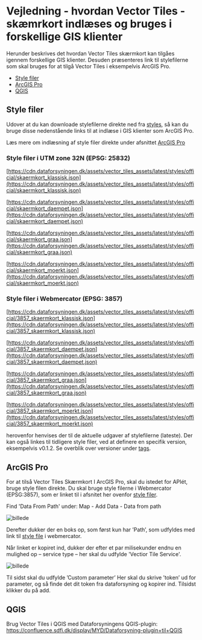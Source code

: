 # Vejledning - hvordan Vector Tiles - skæmrkort indlæses og bruges i forskellige GIS klienter

Herunder beskrives det hvordan Vector Tiles skærmkort kan tilgåes igennem forskellige GIS klienter. Desuden præsenteres link til stylefilerne som skal bruges for at tilgå Vector Tiles i eksempelvis ArcGIS Pro. 
- [Style filer](#stylefiler)
- [ArcGIS Pro](#arcgis)
- [QGIS](#qgis)

## Style filer <a name="stylefiler"></a>
Udover at du kan downloade stylefilerne direkte ned fra [styles](https://github.com/SDFIdk/vector_tiles_assets/tree/main/styles/official), så kan du bruge disse nedenstående links til at indlæse i GIS klienter som ArcGIS Pro. 

Læs mere om indlæsning af style filer direkte under afsnittet [ArcGIS Pro](#arcgis)

### Style filer i  UTM zone 32N (EPSG: 25832)
[https://cdn.dataforsyningen.dk/assets/vector_tiles_assets/latest/styles/official/skaermkort_klassisk.json](https://cdn.dataforsyningen.dk/assets/vector_tiles_assets/latest/styles/official/skaermkort_klassisk.json)

[https://cdn.dataforsyningen.dk/assets/vector_tiles_assets/latest/styles/official/skaermkort_daempet.json](https://cdn.dataforsyningen.dk/assets/vector_tiles_assets/latest/styles/official/skaermkort_daempet.json)

[https://cdn.dataforsyningen.dk/assets/vector_tiles_assets/latest/styles/official/skaermkort_graa.json](https://cdn.dataforsyningen.dk/assets/vector_tiles_assets/latest/styles/official/skaermkort_graa.json)

[https://cdn.dataforsyningen.dk/assets/vector_tiles_assets/latest/styles/official/skaermkort_moerkt.json](https://cdn.dataforsyningen.dk/assets/vector_tiles_assets/latest/styles/official/skaermkort_moerkt.json)


### Style filer i Webmercator (EPSG: 3857) 
[https://cdn.dataforsyningen.dk/assets/vector_tiles_assets/latest/styles/official/3857_skaermkort_klassisk.json](https://cdn.dataforsyningen.dk/assets/vector_tiles_assets/latest/styles/official/3857_skaermkort_klassisk.json)

[https://cdn.dataforsyningen.dk/assets/vector_tiles_assets/latest/styles/official/3857_skaermkort_daempet.json](https://cdn.dataforsyningen.dk/assets/vector_tiles_assets/latest/styles/official/3857_skaermkort_daempet.json)

[https://cdn.dataforsyningen.dk/assets/vector_tiles_assets/latest/styles/official/3857_skaermkort_graa.json](https://cdn.dataforsyningen.dk/assets/vector_tiles_assets/latest/styles/official/3857_skaermkort_graa.json)

[https://cdn.dataforsyningen.dk/assets/vector_tiles_assets/latest/styles/official/3857_skaermkort_moerkt.json](https://cdn.dataforsyningen.dk/assets/vector_tiles_assets/latest/styles/official/3857_skaermkort_moerkt.json)


herovenfor henvises der til de aktuelle udgaver af stylefilerne (lateste). Der kan også linkes til tidligere style filer, ved at definere en specifik version, eksempelvis v0.1.2. Se overblik over versioner under [tags](https://github.com/SDFIdk/vector_tiles_assets/tags).


## ArcGIS Pro <a name="arcgis"></a>

For at tilså Vector Tiles Skærmkort I ArcGIS Pro, skal du istedet for APIét, bruge style filen direkte. Du skal bruge style filerne i Webmercator (EPSG:3857), som er linket til i afsnitet her ovenfor [style filer](#stylefiler).  

Find 'Data From Path' under: 
Map - Add Data - Data from path

![billede](https://github.com/user-attachments/assets/a155d9e4-8227-4154-a27b-27e0949f7f1d)

Derefter dukker der en boks op, som først kun har ’Path’, som udfyldes med link til [style file](#stylefiler) i webmercator. 

Når linket er kopiret ind, dukker der efter et par milisekunder endnu en mulighed op – service type – her skal du udfylde 'Vectior Tile Service'.  

![billede](https://github.com/user-attachments/assets/193cfd10-ba39-4aa9-9a43-3d67f48d33f5)

Til sidst skal du udfylde ’Custom parameter’ 
Her skal du skrive ’token’ ud for parameter, og så finde det dit token fra dataforsyning og kopirer ind. Tilsidst klikker du på add. 


## QGIS <b name="qgis"></b>

Brug Vector Tiles i QGIS med Dataforsyningens QGIS-plugin: https://confluence.sdfi.dk/display/MYD/Dataforsyning-plugin+til+QGIS
